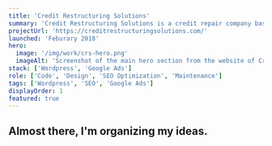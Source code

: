 ```yaml
---
title: 'Credit Restructuring Solutions'
summary: 'Credit Restructuring Solutions is a credit repair company based in El paso, Texas, that helps people improve their financial situation with one of the best teams in the field and flexible prices.'
projectUrl: 'https://creditrestructuringsolutions.com/'
launched: 'Feburary 2018'
hero:
  image: '/img/work/crs-hero.png'
  imageAlt: 'Screenshot of the main hero section from the website of Credit Restructuring Solutions'
stack: ['Wordpress', 'Google Ads']
role: ['Code', 'Design', 'SEO Optimization', 'Maintenance']
tags: ['Wordpress', 'SEO', 'Google Ads']
displayOrder: 1
featured: true
---
```




## Almost there, I'm organizing my ideas.